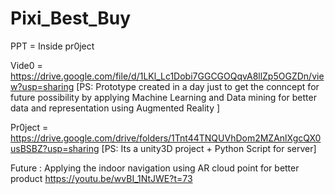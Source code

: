 # Pixi_Best_Buy

PPT = Inside pr0ject

Vide0 = https://drive.google.com/file/d/1LKl_Lc1Dobi7GGCGOQqvA8llZp5OGZDn/view?usp=sharing
[PS: Prototype created in a day just to get the conncept for future possibility by applying Machine Learning and Data mining for better data and representation using Augmented Reality ]  

Pr0ject = https://drive.google.com/drive/folders/1Tnt44TNQUVhDom2MZAnlXgcQX0usBSBZ?usp=sharing
[PS: Its a unity3D project + Python Script for server] 

Future : Applying the indoor navigation using AR cloud point for better product 
https://youtu.be/wvBI_1NtJWE?t=73 
